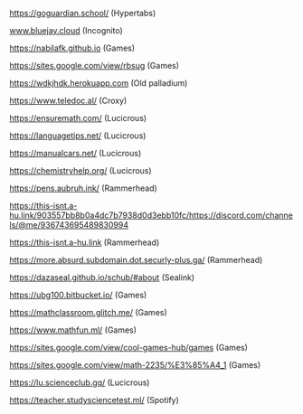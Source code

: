 https://goguardian.school/  (Hypertabs)


www.bluejay.cloud  (Incognito)


https://nabilafk.github.io (Games)


https://sites.google.com/view/rbsug  (Games)


https://wdkjhdk.herokuapp.com   (Old palladium)


https://www.teledoc.al/   (Croxy)


https://ensuremath.com/  (Lucicrous)


https://languagetips.net/  (Lucicrous)


https://manualcars.net/  (Lucicrous)


https://chemistryhelp.org/  (Lucicrous)


https://pens.aubruh.ink/   (Rammerhead)


https://this-isnt.a-hu.link/903557bb8b0a4dc7b7938d0d3ebb10fc/https://discord.com/channels/@me/936743695489830994


https://this-isnt.a-hu.link   (Rammerhead)


https://more.absurd.subdomain.dot.securly-plus.ga/   (Rammerhead)


https://dazaseal.github.io/schub/#about   (Sealink)


https://ubg100.bitbucket.io/   (Games)


https://mathclassroom.glitch.me/   (Games)


https://www.mathfun.ml/   (Games)


https://sites.google.com/view/cool-games-hub/games   (Games)


https://sites.google.com/view/math-2235/%E3%85%A4_1   (Games)
 

https://lu.scienceclub.gq/  (Lucicrous)


https://teacher.studysciencetest.ml/ (Spotify)
